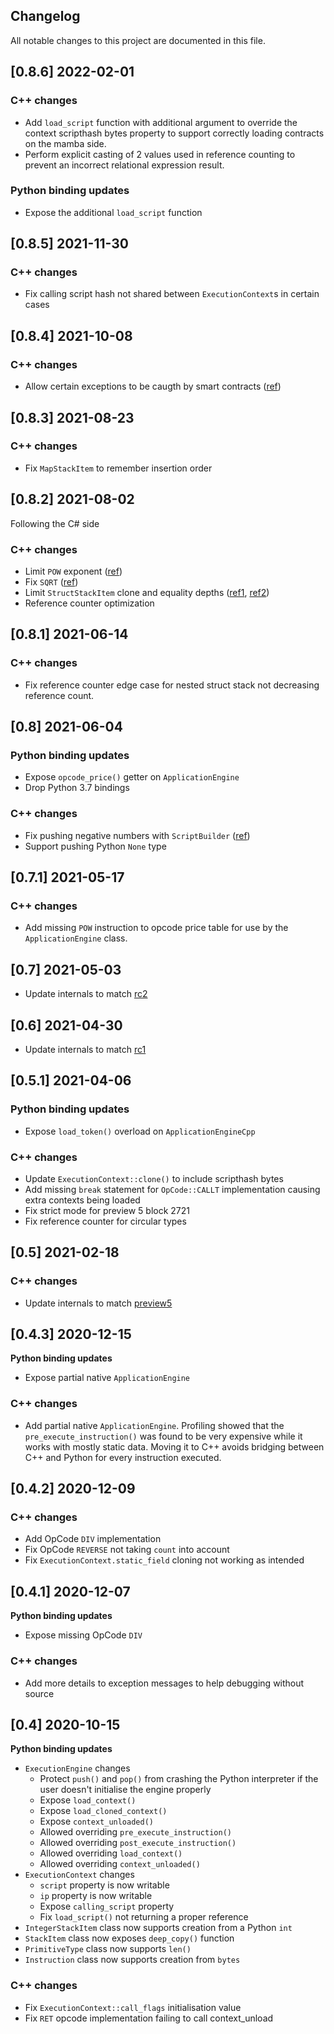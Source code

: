 ## Changelog
All notable changes to this project are documented in this file.

## [0.8.6] 2022-02-01
### C++ changes
* Add `load_script` function with additional argument to override the context scripthash bytes property to support correctly loading contracts on the mamba side.
* Perform explicit casting of 2 values used in reference counting to prevent an incorrect relational expression result.

### Python binding updates
* Expose the additional `load_script` function

## [0.8.5] 2021-11-30
### C++ changes
* Fix calling script hash not shared between `ExecutionContext`s in certain cases

## [0.8.4] 2021-10-08
### C++ changes
* Allow certain exceptions to be caugth by smart contracts ([ref](https://github.com/neo-project/neo-vm/pull/436))

## [0.8.3] 2021-08-23
### C++ changes
* Fix `MapStackItem` to remember insertion order

## [0.8.2] 2021-08-02
Following the C# side
### C++ changes
* Limit `POW` exponent ([ref](https://github.com/neo-project/neo-vm/pull/422)) 
* Fix `SQRT` ([ref](https://github.com/neo-project/neo-vm/pull/427))
* Limit `StructStackItem` clone and equality depths ([ref1](https://github.com/neo-project/neo-vm/pull/423), [ref2](https://github.com/neo-project/neo-vm/pull/428))
* Reference counter optimization


## [0.8.1] 2021-06-14
### C++ changes
* Fix reference counter edge case for nested struct stack not decreasing reference count.  

## [0.8] 2021-06-04
### Python binding updates
* Expose `opcode_price()` getter on ``ApplicationEngine``
* Drop Python 3.7 bindings

### C++ changes
* Fix pushing negative numbers with ``ScriptBuilder`` ([ref](https://github.com/neo-project/neo-vm/pull/413))
* Support pushing Python ``None`` type

## [0.7.1] 2021-05-17
### C++ changes
* Add missing `POW` instruction to opcode price table for use by the `ApplicationEngine` class.

## [0.7] 2021-05-03
* Update internals to match [rc2](https://github.com/neo-project/neo-vm/releases/tag/v3.0.0-rc2)

## [0.6] 2021-04-30
* Update internals to match [rc1](https://github.com/neo-project/neo-vm/releases/tag/v3.0.0-rc1)

## [0.5.1] 2021-04-06
### Python binding updates
- Expose ``load_token()`` overload on ``ApplicationEngineCpp``

### C++ changes
* Update ``ExecutionContext::clone()`` to include scripthash bytes
* Add missing ``break`` statement for ``OpCode::CALLT`` implementation causing extra contexts being loaded
* Fix strict mode for preview 5 block 2721
* Fix reference counter for circular types

## [0.5] 2021-02-18
### C++ changes
* Update internals to match [preview5](https://github.com/neo-project/neo-vm/releases/tag/v3.0.0-preview5)

## [0.4.3] 2020-12-15
**Python binding updates**
* Expose partial native `ApplicationEngine`

### C++ changes
* Add partial native `ApplicationEngine`. Profiling showed that the `pre_execute_instruction()` was found to be very expensive while it works with mostly static data. Moving it to C++ avoids bridging between C++ and Python for every instruction executed.

## [0.4.2] 2020-12-09
### C++ changes
* Add OpCode `DIV` implementation
* Fix OpCode `REVERSE` not taking `count` into account
* Fix `ExecutionContext.static_field` cloning not working as intended

## [0.4.1] 2020-12-07
**Python binding updates**
* Expose missing OpCode `DIV`

### C++ changes
* Add more details to exception messages to help debugging without source 

## [0.4] 2020-10-15
**Python binding updates**
* `ExecutionEngine` changes
   * Protect `push()` and `pop()` from crashing the Python interpreter if the user doesn't initialise the engine properly
   * Expose `load_context()`
   * Expose `load_cloned_context()`
   * Expose `context_unloaded()`
   * Allowed overriding `pre_execute_instruction()`
   * Allowed overriding `post_execute_instruction()`
   * Allowed overriding `load_context()`
   * Allowed overriding `context_unloaded()`
* `ExecutionContext` changes
   * `script` property is now writable
   * `ip` property is now writable
   * Expose `calling_script` property
   * Fix `load_script()` not returning a proper reference
* `IntegerStackItem` class now supports creation from a Python `int`
* `StackItem` class now exposes `deep_copy()` function
* `PrimitiveType` class now supports `len()`
* `Instruction` class now supports creation from `bytes`

### C++ changes
* Fix `ExecutionContext::call_flags` initialisation value
* Fix `RET` opcode implementation failing to call context_unload
